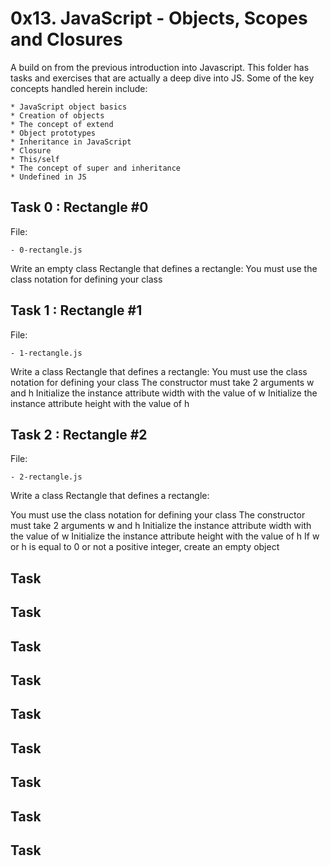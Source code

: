# 0x13. JavaScript - Objects, Scopes and Closures

A build on from the previous introduction into Javascript. This folder has tasks and exercises that are actually a deep dive into JS. Some of the key concepts handled herein include:

	* JavaScript object basics
	* Creation of objects
	* The concept of extend
	* Object prototypes
	* Inheritance in JavaScript
	* Closure
	* This/self 
	* The concept of super and inheritance
	* Undefined in JS


## Task 0 : Rectangle #0

File:

	- 0-rectangle.js
Write an empty class Rectangle that defines a rectangle:
You must use the class notation for defining your class


## Task 1 : Rectangle #1

File: 

	- 1-rectangle.js
Write a class Rectangle that defines a rectangle:
You must use the class notation for defining your class
The constructor must take 2 arguments w and h
Initialize the instance attribute width with the value of w
Initialize the instance attribute height with the value of h




## Task 2 : Rectangle #2

File:

	- 2-rectangle.js
Write a class Rectangle that defines a rectangle:

You must use the class notation for defining your class
The constructor must take 2 arguments w and h
Initialize the instance attribute width with the value of w
Initialize the instance attribute height with the value of h
If w or h is equal to 0 or not a positive integer, create an empty object



## Task



## Task



## Task



## Task




## Task



## Task



## Task



## Task



## Task
